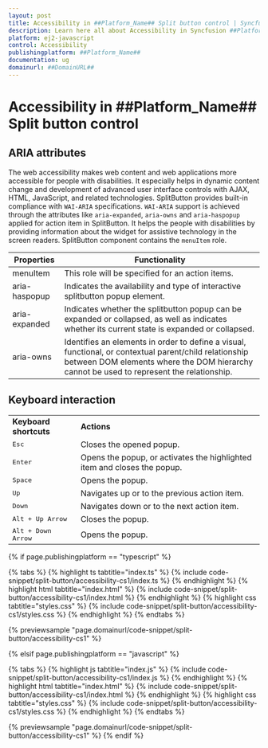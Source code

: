 ```yaml
---
layout: post
title: Accessibility in ##Platform_Name## Split button control | Syncfusion
description: Learn here all about Accessibility in Syncfusion ##Platform_Name## Split button control of Syncfusion Essential JS 2 and more.
platform: ej2-javascript
control: Accessibility 
publishingplatform: ##Platform_Name##
documentation: ug
domainurl: ##DomainURL##
---
```


# Accessibility in ##Platform_Name## Split button control

## ARIA attributes

The web accessibility makes web content and web applications more accessible for people with disabilities. It especially helps in dynamic content change and development of advanced user interface controls with AJAX, HTML, JavaScript, and related technologies. SplitButton provides built-in compliance with `WAI-ARIA` specifications. `WAI-ARIA` support is achieved through the attributes like `aria-expanded`, `aria-owns` and `aria-haspopup` applied for action item in SplitButton. It helps the people with disabilities by providing information about the widget for assistive technology in the screen readers. SplitButton component contains the  `menuItem` role.

| Properties | Functionality |
| ------------ | ----------------------- |
| menuItem | This role will be specified for an action items. |
| aria-haspopup | Indicates the availability and type of interactive splitbutton popup element. |
| aria-expanded | Indicates whether the splitbutton popup can be expanded or collapsed, as well as indicates whether its current state is expanded or collapsed. |
| aria-owns | Identifies an elements in order to define a visual, functional, or contextual parent/child relationship between DOM elements where the DOM hierarchy cannot be used to represent the relationship. |

## Keyboard interaction

<!-- markdownlint-disable MD033 -->
<table>
<tr>
<td>
<b>Keyboard shortcuts</b></td><td>
<b>Actions</b></td></tr>
<tr>
<td>
<kbd>Esc</kbd></td><td>
Closes the opened popup.</td></tr>
<tr>
<td>
<kbd>Enter</kbd></td><td>
Opens the popup, or activates the highlighted item and closes the popup.</td></tr>
<tr>
<td>
<kbd>Space</kbd></td><td>
Opens the popup.</td></tr>
<tr>
<td>
<kbd>Up</kbd></td><td>
Navigates up or to the previous action item.</td></tr>
<tr>
<td>
<kbd>Down</kbd></td><td>
Navigates down or to the next action item.</td></tr>
<tr>
<td>
<kbd>Alt + Up Arrow</kbd></td><td>
Closes the popup.</td></tr>
<tr>
<td>
<kbd>Alt + Down Arrow</kbd></td><td>
Opens the popup.</td></tr>
</table>

{% if page.publishingplatform == "typescript" %}

 {% tabs %}
{% highlight ts tabtitle="index.ts" %}
{% include code-snippet/split-button/accessibility-cs1/index.ts %}
{% endhighlight %}
{% highlight html tabtitle="index.html" %}
{% include code-snippet/split-button/accessibility-cs1/index.html %}
{% endhighlight %}
{% highlight css tabtitle="styles.css" %}
{% include code-snippet/split-button/accessibility-cs1/styles.css %}
{% endhighlight %}
{% endtabs %}
        
{% previewsample "page.domainurl/code-snippet/split-button/accessibility-cs1" %}

{% elsif page.publishingplatform == "javascript" %}

{% tabs %}
{% highlight js tabtitle="index.js" %}
{% include code-snippet/split-button/accessibility-cs1/index.js %}
{% endhighlight %}
{% highlight html tabtitle="index.html" %}
{% include code-snippet/split-button/accessibility-cs1/index.html %}
{% endhighlight %}
{% highlight css tabtitle="styles.css" %}
{% include code-snippet/split-button/accessibility-cs1/styles.css %}
{% endhighlight %}
{% endtabs %}

{% previewsample "page.domainurl/code-snippet/split-button/accessibility-cs1" %}
{% endif %}